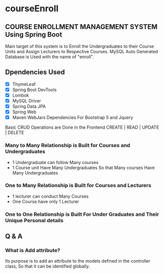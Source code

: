 # courseEnroll
## COURSE ENROLLMENT MANAGEMENT SYSTEM Using Spring Boot 

Main target of this system is to Enroll the Undergraduates to their Course Units and Assign Lecturers to Respective Courses. 
MySQL Auto Generated Database is Used with the name of "enroll".

## Dpendencies Used
- [x] ThymeLeaf
- [x] Spring Boot DevTools
- [x] Lombok 
- [x] MySQL Driver 
- [x] Spring Data JPA
- [x] Spring Web
- [x] Maven WebJars Dependencies For Bootstrap 5 and Jquery

Basic CRUD Operations are Done in the Frontend
CREATE | READ | UPDATE | DELETE

### Many to Many Relationship is Built for Courses and Undergraduates
  - 1 Undergraduate can follow Many courses
  - 1 Course unit Have Many Undergraduates
  So that Many courses Have Many Undergraduates

### One to Many Relationship is Built for Courses and Lecturers
  - 1 lecturer can conduct Many Courses
  - One Course have only 1 Lecturer

### One to One Relationship is Built For Under Graduates and Their Unique Personal details 


## Q & A
### What is Add attribute?
Its purpose is to add an attribute to the models defined in the controller class, So that it can be identified globally. 



